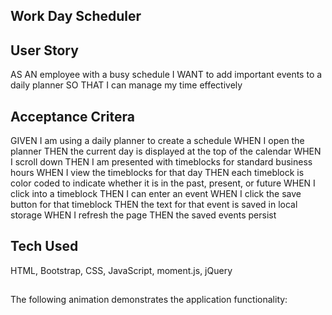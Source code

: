 ## Work Day Scheduler

## User Story
AS AN employee with a busy schedule
I WANT to add important events to a daily planner
SO THAT I can manage my time effectively

## Acceptance Critera
GIVEN I am using a daily planner to create a schedule
WHEN I open the planner
THEN the current day is displayed at the top of the calendar
WHEN I scroll down
THEN I am presented with timeblocks for standard business hours
WHEN I view the timeblocks for that day
THEN each timeblock is color coded to indicate whether it is in the past, present, or future
WHEN I click into a timeblock
THEN I can enter an event
WHEN I click the save button for that timeblock
THEN the text for that event is saved in local storage
WHEN I refresh the page
THEN the saved events persist

## Tech Used
HTML, Bootstrap, CSS, JavaScript, moment.js, jQuery
##
The following animation demonstrates the application functionality:
